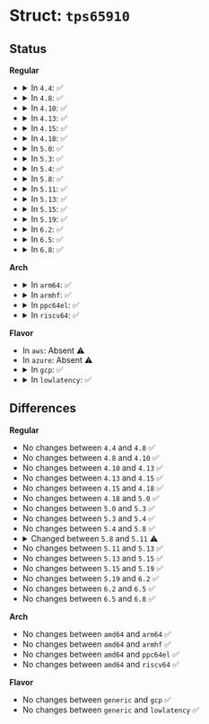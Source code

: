 # Struct: <code>tps65910</code>

## Status
<b>Regular</b>
<ul>
<li>
<details>
<summary>In <code>4.4</code>: ✅</summary>

```c
struct tps65910 {
    struct device *dev;
    struct i2c_client *i2c_client;
    struct regmap *regmap;
    long unsigned int id;
    struct tps65910_pmic *pmic;
    struct tps65910_rtc *rtc;
    struct tps65910_power *power;
    struct tps65910_board *of_plat_data;
    int chip_irq;
    struct regmap_irq_chip_data *irq_data;
};
```
</details>
</li>
<li>
<details>
<summary>In <code>4.8</code>: ✅</summary>

```c
struct tps65910 {
    struct device *dev;
    struct i2c_client *i2c_client;
    struct regmap *regmap;
    long unsigned int id;
    struct tps65910_pmic *pmic;
    struct tps65910_rtc *rtc;
    struct tps65910_power *power;
    struct tps65910_board *of_plat_data;
    int chip_irq;
    struct regmap_irq_chip_data *irq_data;
};
```
</details>
</li>
<li>
<details>
<summary>In <code>4.10</code>: ✅</summary>

```c
struct tps65910 {
    struct device *dev;
    struct i2c_client *i2c_client;
    struct regmap *regmap;
    long unsigned int id;
    struct tps65910_pmic *pmic;
    struct tps65910_rtc *rtc;
    struct tps65910_power *power;
    struct tps65910_board *of_plat_data;
    int chip_irq;
    struct regmap_irq_chip_data *irq_data;
};
```
</details>
</li>
<li>
<details>
<summary>In <code>4.13</code>: ✅</summary>

```c
struct tps65910 {
    struct device *dev;
    struct i2c_client *i2c_client;
    struct regmap *regmap;
    long unsigned int id;
    struct tps65910_pmic *pmic;
    struct tps65910_rtc *rtc;
    struct tps65910_power *power;
    struct tps65910_board *of_plat_data;
    int chip_irq;
    struct regmap_irq_chip_data *irq_data;
};
```
</details>
</li>
<li>
<details>
<summary>In <code>4.15</code>: ✅</summary>

```c
struct tps65910 {
    struct device *dev;
    struct i2c_client *i2c_client;
    struct regmap *regmap;
    long unsigned int id;
    struct tps65910_pmic *pmic;
    struct tps65910_rtc *rtc;
    struct tps65910_power *power;
    struct tps65910_board *of_plat_data;
    int chip_irq;
    struct regmap_irq_chip_data *irq_data;
};
```
</details>
</li>
<li>
<details>
<summary>In <code>4.18</code>: ✅</summary>

```c
struct tps65910 {
    struct device *dev;
    struct i2c_client *i2c_client;
    struct regmap *regmap;
    long unsigned int id;
    struct tps65910_pmic *pmic;
    struct tps65910_rtc *rtc;
    struct tps65910_power *power;
    struct tps65910_board *of_plat_data;
    int chip_irq;
    struct regmap_irq_chip_data *irq_data;
};
```
</details>
</li>
<li>
<details>
<summary>In <code>5.0</code>: ✅</summary>

```c
struct tps65910 {
    struct device *dev;
    struct i2c_client *i2c_client;
    struct regmap *regmap;
    long unsigned int id;
    struct tps65910_pmic *pmic;
    struct tps65910_rtc *rtc;
    struct tps65910_power *power;
    struct tps65910_board *of_plat_data;
    int chip_irq;
    struct regmap_irq_chip_data *irq_data;
};
```
</details>
</li>
<li>
<details>
<summary>In <code>5.3</code>: ✅</summary>

```c
struct tps65910 {
    struct device *dev;
    struct i2c_client *i2c_client;
    struct regmap *regmap;
    long unsigned int id;
    struct tps65910_pmic *pmic;
    struct tps65910_rtc *rtc;
    struct tps65910_power *power;
    struct tps65910_board *of_plat_data;
    int chip_irq;
    struct regmap_irq_chip_data *irq_data;
};
```
</details>
</li>
<li>
<details>
<summary>In <code>5.4</code>: ✅</summary>

```c
struct tps65910 {
    struct device *dev;
    struct i2c_client *i2c_client;
    struct regmap *regmap;
    long unsigned int id;
    struct tps65910_pmic *pmic;
    struct tps65910_rtc *rtc;
    struct tps65910_power *power;
    struct tps65910_board *of_plat_data;
    int chip_irq;
    struct regmap_irq_chip_data *irq_data;
};
```
</details>
</li>
<li>
<details>
<summary>In <code>5.8</code>: ✅</summary>

```c
struct tps65910 {
    struct device *dev;
    struct i2c_client *i2c_client;
    struct regmap *regmap;
    long unsigned int id;
    struct tps65910_pmic *pmic;
    struct tps65910_rtc *rtc;
    struct tps65910_power *power;
    struct tps65910_board *of_plat_data;
    int chip_irq;
    struct regmap_irq_chip_data *irq_data;
};
```
</details>
</li>
<li>
<details>
<summary>In <code>5.11</code>: ✅</summary>

```c
struct tps65910 {
    struct device *dev;
    struct i2c_client *i2c_client;
    struct regmap *regmap;
    long unsigned int id;
    struct tps65910_board *of_plat_data;
    int chip_irq;
    struct regmap_irq_chip_data *irq_data;
};
```
</details>
</li>
<li>
<details>
<summary>In <code>5.13</code>: ✅</summary>

```c
struct tps65910 {
    struct device *dev;
    struct i2c_client *i2c_client;
    struct regmap *regmap;
    long unsigned int id;
    struct tps65910_board *of_plat_data;
    int chip_irq;
    struct regmap_irq_chip_data *irq_data;
};
```
</details>
</li>
<li>
<details>
<summary>In <code>5.15</code>: ✅</summary>

```c
struct tps65910 {
    struct device *dev;
    struct i2c_client *i2c_client;
    struct regmap *regmap;
    long unsigned int id;
    struct tps65910_board *of_plat_data;
    int chip_irq;
    struct regmap_irq_chip_data *irq_data;
};
```
</details>
</li>
<li>
<details>
<summary>In <code>5.19</code>: ✅</summary>

```c
struct tps65910 {
    struct device *dev;
    struct i2c_client *i2c_client;
    struct regmap *regmap;
    long unsigned int id;
    struct tps65910_board *of_plat_data;
    int chip_irq;
    struct regmap_irq_chip_data *irq_data;
};
```
</details>
</li>
<li>
<details>
<summary>In <code>6.2</code>: ✅</summary>

```c
struct tps65910 {
    struct device *dev;
    struct i2c_client *i2c_client;
    struct regmap *regmap;
    long unsigned int id;
    struct tps65910_board *of_plat_data;
    int chip_irq;
    struct regmap_irq_chip_data *irq_data;
};
```
</details>
</li>
<li>
<details>
<summary>In <code>6.5</code>: ✅</summary>

```c
struct tps65910 {
    struct device *dev;
    struct i2c_client *i2c_client;
    struct regmap *regmap;
    long unsigned int id;
    struct tps65910_board *of_plat_data;
    int chip_irq;
    struct regmap_irq_chip_data *irq_data;
};
```
</details>
</li>
<li>
<details>
<summary>In <code>6.8</code>: ✅</summary>

```c
struct tps65910 {
    struct device *dev;
    struct i2c_client *i2c_client;
    struct regmap *regmap;
    long unsigned int id;
    struct tps65910_board *of_plat_data;
    int chip_irq;
    struct regmap_irq_chip_data *irq_data;
};
```
</details>
</li>
</ul>
<b>Arch</b>
<ul>
<li>
<details>
<summary>In <code>arm64</code>: ✅</summary>

```c
struct tps65910 {
    struct device *dev;
    struct i2c_client *i2c_client;
    struct regmap *regmap;
    long unsigned int id;
    struct tps65910_pmic *pmic;
    struct tps65910_rtc *rtc;
    struct tps65910_power *power;
    struct tps65910_board *of_plat_data;
    int chip_irq;
    struct regmap_irq_chip_data *irq_data;
};
```
</details>
</li>
<li>
<details>
<summary>In <code>armhf</code>: ✅</summary>

```c
struct tps65910 {
    struct device *dev;
    struct i2c_client *i2c_client;
    struct regmap *regmap;
    long unsigned int id;
    struct tps65910_pmic *pmic;
    struct tps65910_rtc *rtc;
    struct tps65910_power *power;
    struct tps65910_board *of_plat_data;
    int chip_irq;
    struct regmap_irq_chip_data *irq_data;
};
```
</details>
</li>
<li>
<details>
<summary>In <code>ppc64el</code>: ✅</summary>

```c
struct tps65910 {
    struct device *dev;
    struct i2c_client *i2c_client;
    struct regmap *regmap;
    long unsigned int id;
    struct tps65910_pmic *pmic;
    struct tps65910_rtc *rtc;
    struct tps65910_power *power;
    struct tps65910_board *of_plat_data;
    int chip_irq;
    struct regmap_irq_chip_data *irq_data;
};
```
</details>
</li>
<li>
<details>
<summary>In <code>riscv64</code>: ✅</summary>

```c
struct tps65910 {
    struct device *dev;
    struct i2c_client *i2c_client;
    struct regmap *regmap;
    long unsigned int id;
    struct tps65910_pmic *pmic;
    struct tps65910_rtc *rtc;
    struct tps65910_power *power;
    struct tps65910_board *of_plat_data;
    int chip_irq;
    struct regmap_irq_chip_data *irq_data;
};
```
</details>
</li>
</ul>
<b>Flavor</b>
<ul>
<li>
In <code>aws</code>: Absent ⚠️
</li>
<li>
In <code>azure</code>: Absent ⚠️
</li>
<li>
<details>
<summary>In <code>gcp</code>: ✅</summary>

```c
struct tps65910 {
    struct device *dev;
    struct i2c_client *i2c_client;
    struct regmap *regmap;
    long unsigned int id;
    struct tps65910_pmic *pmic;
    struct tps65910_rtc *rtc;
    struct tps65910_power *power;
    struct tps65910_board *of_plat_data;
    int chip_irq;
    struct regmap_irq_chip_data *irq_data;
};
```
</details>
</li>
<li>
<details>
<summary>In <code>lowlatency</code>: ✅</summary>

```c
struct tps65910 {
    struct device *dev;
    struct i2c_client *i2c_client;
    struct regmap *regmap;
    long unsigned int id;
    struct tps65910_pmic *pmic;
    struct tps65910_rtc *rtc;
    struct tps65910_power *power;
    struct tps65910_board *of_plat_data;
    int chip_irq;
    struct regmap_irq_chip_data *irq_data;
};
```
</details>
</li>
</ul>

## Differences
<b>Regular</b>
<ul>
<li>
No changes between <code>4.4</code> and <code>4.8</code> ✅
</li>
<li>
No changes between <code>4.8</code> and <code>4.10</code> ✅
</li>
<li>
No changes between <code>4.10</code> and <code>4.13</code> ✅
</li>
<li>
No changes between <code>4.13</code> and <code>4.15</code> ✅
</li>
<li>
No changes between <code>4.15</code> and <code>4.18</code> ✅
</li>
<li>
No changes between <code>4.18</code> and <code>5.0</code> ✅
</li>
<li>
No changes between <code>5.0</code> and <code>5.3</code> ✅
</li>
<li>
No changes between <code>5.3</code> and <code>5.4</code> ✅
</li>
<li>
No changes between <code>5.4</code> and <code>5.8</code> ✅
</li>
<li>
<details>
<summary>Changed between <code>5.8</code> and <code>5.11</code> ⚠️</summary>
<ul>
<li>
<b>Field removed. </b>
<code>struct tps65910_pmic *pmic</code>
</li>
<li>
<b>Field removed. </b>
<code>struct tps65910_rtc *rtc</code>
</li>
<li>
<b>Field removed. </b>
<code>struct tps65910_power *power</code>
</li>
</ul>
</details>
</li>
<li>
No changes between <code>5.11</code> and <code>5.13</code> ✅
</li>
<li>
No changes between <code>5.13</code> and <code>5.15</code> ✅
</li>
<li>
No changes between <code>5.15</code> and <code>5.19</code> ✅
</li>
<li>
No changes between <code>5.19</code> and <code>6.2</code> ✅
</li>
<li>
No changes between <code>6.2</code> and <code>6.5</code> ✅
</li>
<li>
No changes between <code>6.5</code> and <code>6.8</code> ✅
</li>
</ul>
<b>Arch</b>
<ul>
<li>
No changes between <code>amd64</code> and <code>arm64</code> ✅
</li>
<li>
No changes between <code>amd64</code> and <code>armhf</code> ✅
</li>
<li>
No changes between <code>amd64</code> and <code>ppc64el</code> ✅
</li>
<li>
No changes between <code>amd64</code> and <code>riscv64</code> ✅
</li>
</ul>
<b>Flavor</b>
<ul>
<li>
No changes between <code>generic</code> and <code>gcp</code> ✅
</li>
<li>
No changes between <code>generic</code> and <code>lowlatency</code> ✅
</li>
</ul>
